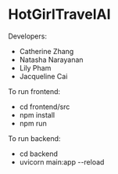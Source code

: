# HotGirlTravelAI
Developers:
- Catherine Zhang
- Natasha Narayanan
- Lily Pham
- Jacqueline Cai


To run frontend:
 - cd frontend/src
 - npm install
 - npm run 

To run backend:
- cd backend
- uvicorn main:app --reload
